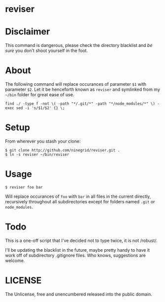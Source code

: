 reviser
=======

# Disclaimer

This command is dangerous, please check the directory blacklist and *be sure*
you don't shoot yourself in the foot.

# About

The following command will replace occurances of parameter `$1` with parameter
`$2`.  Let it be henceforth known as `reviser` and symlinked from my `~/bin`
folder for great ease of use.

```
find ./ -type f -not \( -path "*/.git/*" -path "*/node_modules/*" \) -exec sed -i 's/$1/$2' {} \;
```

# Setup 

From wherever you stash your clone:

```
$ git clone http://github.com/ninegrid/reviser.git .
$ ln -s reviser ~/bin/reviser
```

# Usage

```
$ reviser foo bar
```

Will replace occurances of `foo` with `bar` in all files in the current
directly, recursively throughout all subdirectories except for folders named
`.git` or `node_modules`.

# Todo

This is a one-off script that I've decided not to type twice, it is not /robust/.

I'll be updating the blacklist in the future, maybe pretty handy to have it work
off of subdirectory .gitignore files.  Who knows, suggestions are welcome.


# LICENSE

The Unlicense, free and unencumbered released into the public domain.
